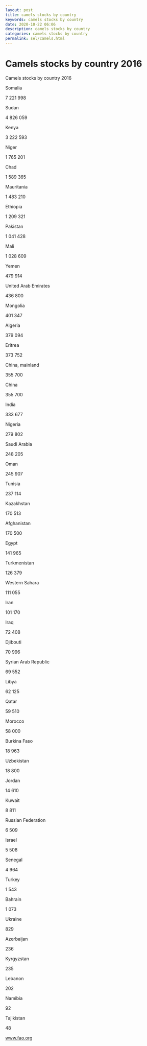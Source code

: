 ```yaml
---
layout: post
title: camels stocks by country 
keywords: camels stocks by country
date: 2020-10-22 06:06
description: camels stocks by country
categories: camels stocks by country
permalink: sel/camels.html
---
```


# Camels stocks by country 2016 




Camels stocks by country 2016 









Somalia


7 221 998






Sudan


4 826 059






Kenya


3 222 593






Niger


1 765 201






Chad


1 589 365






Mauritania


1 483 210






Ethiopia


1 209 321






Pakistan


1 041 428






Mali


1 028 609






Yemen


479 914






United Arab Emirates


436 800






Mongolia


401 347






Algeria


379 094






Eritrea


373 752






China, mainland


355 700






China


355 700






India


333 677






Nigeria


279 802






Saudi Arabia


248 205






Oman


245 907






Tunisia


237 114






Kazakhstan


170 513






Afghanistan


170 500






Egypt


141 965






Turkmenistan


126 379






Western Sahara


111 055






Iran 


101 170






Iraq


72 408






Djibouti


70 996






Syrian Arab Republic


69 552






Libya


62 125






Qatar


59 510






Morocco


58 000






Burkina Faso


18 963






Uzbekistan


18 800






Jordan


14 610






Kuwait


8 811






Russian Federation


6 509






Israel


5 508






Senegal


4 964






Turkey


1 543






Bahrain


1 073






Ukraine


829






Azerbaijan


236






Kyrgyzstan


235






Lebanon


202






Namibia


92






Tajikistan


48










www.fao.org 


			
